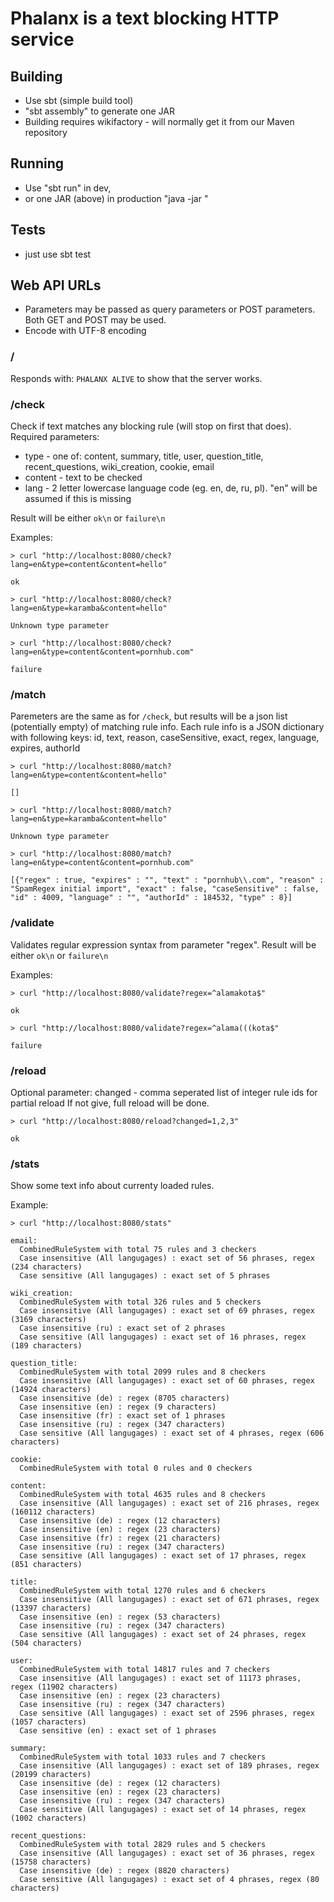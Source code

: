 # Phalanx is a text blocking HTTP service

## Building
* Use sbt (simple build tool)
* "sbt assembly" to generate one JAR
* Building requires wikifactory - will normally get it from our Maven repository

## Running
* Use "sbt run" in dev,
* or one JAR (above) in production "java -jar <jarname>"

## Tests
* just use sbt test

## Web API URLs
* Parameters may be passed as query parameters or POST parameters. Both GET and POST may be used.
* Encode with UTF-8 encoding

### /
Responds with: `PHALANX ALIVE` to show that the server works.

### /check

Check if text matches any blocking rule (will stop on first that does). Required parameters:

* type - one of: content, summary, title, user, question_title, recent_questions, wiki_creation, cookie, email
* content - text to be checked
* lang - 2 letter lowercase language code (eg. en, de, ru, pl). "en" will be assumed if this is missing

Result will be either `ok\n` or `failure\n`

Examples:

`> curl "http://localhost:8080/check?lang=en&type=content&content=hello"`

`ok`

`> curl "http://localhost:8080/check?lang=en&type=karamba&content=hello"`

`Unknown type parameter`

`> curl "http://localhost:8080/check?lang=en&type=content&content=pornhub.com"`

`failure`


### /match
Paremeters are the same as for `/check`, but results will be a json list (potentially empty) of matching rule info.
Each rule info is a JSON dictionary with following keys: id, text, reason, caseSensitive, exact, regex, language, expires, authorId

`> curl "http://localhost:8080/match?lang=en&type=content&content=hello"`

`[]`

`> curl "http://localhost:8080/match?lang=en&type=karamba&content=hello"`

`Unknown type parameter`

`> curl "http://localhost:8080/match?lang=en&type=content&content=pornhub.com"`

`[{"regex" : true, "expires" : "", "text" : "pornhub\\.com", "reason" : "SpamRegex initial import", "exact" : false, "caseSensitive" : false, "id" : 4009, "language" : "", "authorId" : 184532, "type" : 8}]`


### /validate
Validates regular expression syntax from parameter "regex".
Result will be either `ok\n` or `failure\n`

Examples:

`> curl "http://localhost:8080/validate?regex=^alamakota$"`

`ok`

`> curl "http://localhost:8080/validate?regex=^alama(((kota$"`

`failure`

### /reload
Optional parameter: changed - comma seperated list of integer rule ids for partial reload
If not give, full reload will be done.

`> curl "http://localhost:8080/reload?changed=1,2,3"`

`ok`

### /stats
Show some text info about currenty loaded rules.

Example:

`> curl "http://localhost:8080/stats"`

    email:
      CombinedRuleSystem with total 75 rules and 3 checkers
      Case insensitive (All langugages) : exact set of 56 phrases, regex (234 characters)
      Case sensitive (All langugages) : exact set of 5 phrases

    wiki_creation:
      CombinedRuleSystem with total 326 rules and 5 checkers
      Case insensitive (All langugages) : exact set of 69 phrases, regex (3169 characters)
      Case insensitive (ru) : exact set of 2 phrases
      Case sensitive (All langugages) : exact set of 16 phrases, regex (189 characters)

    question_title:
      CombinedRuleSystem with total 2099 rules and 8 checkers
      Case insensitive (All langugages) : exact set of 60 phrases, regex (14924 characters)
      Case insensitive (de) : regex (8705 characters)
      Case insensitive (en) : regex (9 characters)
      Case insensitive (fr) : exact set of 1 phrases
      Case insensitive (ru) : regex (347 characters)
      Case sensitive (All langugages) : exact set of 4 phrases, regex (606 characters)

    cookie:
      CombinedRuleSystem with total 0 rules and 0 checkers

    content:
      CombinedRuleSystem with total 4635 rules and 8 checkers
      Case insensitive (All langugages) : exact set of 216 phrases, regex (160112 characters)
      Case insensitive (de) : regex (12 characters)
      Case insensitive (en) : regex (23 characters)
      Case insensitive (fr) : regex (21 characters)
      Case insensitive (ru) : regex (347 characters)
      Case sensitive (All langugages) : exact set of 17 phrases, regex (851 characters)

    title:
      CombinedRuleSystem with total 1270 rules and 6 checkers
      Case insensitive (All langugages) : exact set of 671 phrases, regex (13397 characters)
      Case insensitive (en) : regex (53 characters)
      Case insensitive (ru) : regex (347 characters)
      Case sensitive (All langugages) : exact set of 24 phrases, regex (504 characters)

    user:
      CombinedRuleSystem with total 14817 rules and 7 checkers
      Case insensitive (All langugages) : exact set of 11173 phrases, regex (11902 characters)
      Case insensitive (en) : regex (23 characters)
      Case insensitive (ru) : regex (347 characters)
      Case sensitive (All langugages) : exact set of 2596 phrases, regex (1057 characters)
      Case sensitive (en) : exact set of 1 phrases

    summary:
      CombinedRuleSystem with total 1033 rules and 7 checkers
      Case insensitive (All langugages) : exact set of 189 phrases, regex (20199 characters)
      Case insensitive (de) : regex (12 characters)
      Case insensitive (en) : regex (23 characters)
      Case insensitive (ru) : regex (347 characters)
      Case sensitive (All langugages) : exact set of 14 phrases, regex (1002 characters)

    recent_questions:
      CombinedRuleSystem with total 2829 rules and 5 checkers
      Case insensitive (All langugages) : exact set of 36 phrases, regex (15758 characters)
      Case insensitive (de) : regex (8820 characters)
      Case sensitive (All langugages) : exact set of 4 phrases, regex (80 characters)
